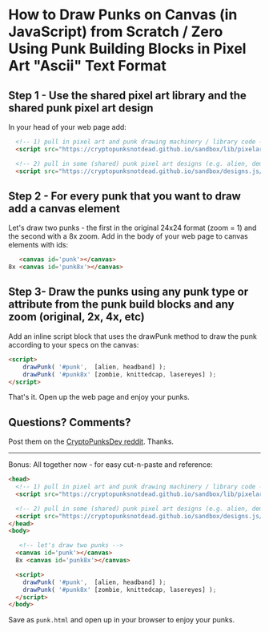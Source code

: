 # How to Draw Punks on Canvas (in JavaScript) from Scratch / Zero Using Punk Building Blocks in Pixel Art "Ascii" Text Format


## Step 1 -  Use the shared pixel art library and the shared punk pixel art design

In your head of your web page add:

``` html
  <!-- 1) pull in pixel art and punk drawing machinery / library code -->
  <script src="https://cryptopunksnotdead.github.io/sandbox/lib/pixelart.js"></script>

  <!-- 2) pull in some (shared) punk pixel art designs (e.g. alien, demon, etc.) -->
  <script src="https://cryptopunksnotdead.github.io/sandbox/designs.js/designs.js"></script>
```

## Step 2 - For every punk that you want to draw add a canvas element

Let's draw two punks - the first in the original 24x24 format (zoom = 1) and the second with a 8x zoom. Add in the body of your web page
to canvas elements with ids:

``` html
   <canvas id='punk'></canvas>
8x <canvas id='punk8x'></canvas>
```

## Step 3- Draw the punks using any punk type or attribute from the punk build blocks and any zoom (original, 2x, 4x, etc) 

Add an inline script block that uses the drawPunk method to draw the punk according to your specs on the canvas:

``` html
<script>
    drawPunk( '#punk',  [alien, headband] );
    drawPunk( '#punk8x' [zombie, knittedcap, lasereyes] );
</script>
``` 

That's it.    Open up the web page and enjoy your punks.



## Questions? Comments?

Post them on the [CryptoPunksDev reddit](https://old.reddit.com/r/CryptoPunksDev). Thanks.






---

Bonus:  All together now - for easy cut-n-paste and reference:

``` html
<head>
  <!-- 1) pull in pixel art and punk drawing machinery / library code -->
  <script src="https://cryptopunksnotdead.github.io/sandbox/lib/pixelart.js"></script>

  <!-- 2) pull in some (shared) punk pixel art designs (e.g. alien, demon, etc.) -->
  <script src="https://cryptopunksnotdead.github.io/sandbox/designs.js/designs.js"></script>
</head>
<body>

   <!-- let's draw two punks -->
  <canvas id='punk'></canvas>
  8x <canvas id='punk8x'></canvas>

  <script>
    drawPunk( '#punk',  [alien, headband] );
    drawPunk( '#punk8x' [zombie, knittedcap, lasereyes] );
  </script>
</body>
```

Save as `punk.html` and open up in your browser to enjoy your punks.

